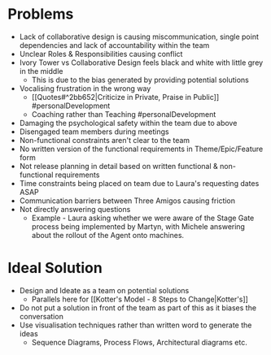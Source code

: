 # Problems
- Lack of collaborative design is causing miscommunication, single point dependencies and lack of accountability within the team
- Unclear Roles & Responsibilities causing conflict
- Ivory Tower vs Collaborative Design feels black and white with little grey in the middle
	- This is due to the bias generated by providing potential solutions
- Vocalising frustration in the wrong way
	- [[Quotes#^2bb652|Criticize in Private, Praise in Public]] #personalDevelopment
	- Coaching rather than Teaching #personalDevelopment 
- Damaging the psychological safety within the team due to above
- Disengaged team members during meetings
- Non-functional constraints aren't clear to the team
- No written version of the functional requirements in Theme/Epic/Feature form
- Not release planning in detail based on written functional & non-functional requirements
- Time constraints being placed on team due to Laura's requesting dates ASAP
- Communication barriers between Three Amigos causing friction
- Not directly answering questions
	- Example - Laura asking whether we were aware of the Stage Gate process being implemented by Martyn, with Michele answering about the rollout of the Agent onto machines.
# Ideal Solution
- Design and Ideate as a team on potential solutions
	- Parallels here for [[Kotter's Model - 8 Steps to Change|Kotter's]]
- Do not put a solution in front of the team as part of this as it biases the conversation
- Use visualisation techniques rather than written word to generate the ideas
	- Sequence Diagrams, Process Flows, Architectural diagrams etc.